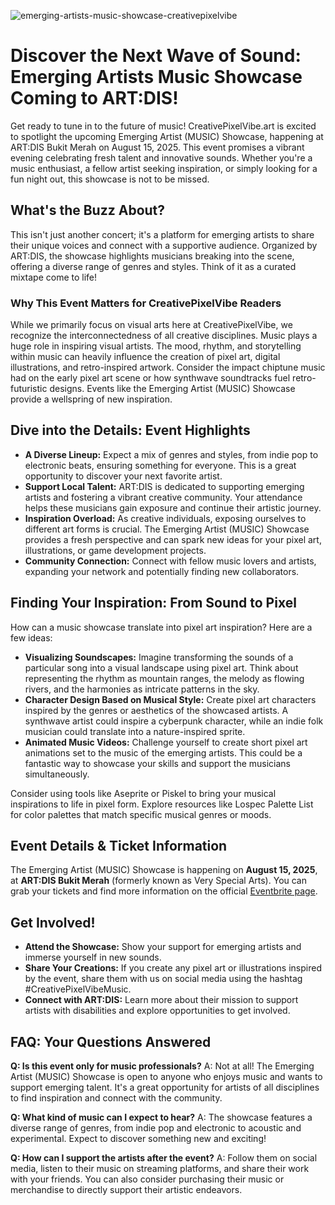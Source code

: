 ![emerging-artists-music-showcase-creativepixelvibe](https://images.pexels.com/photos/18920008/pexels-photo-18920008.jpeg?auto=compress&cs=tinysrgb&fit=crop&h=627&w=1200)

# Discover the Next Wave of Sound: Emerging Artists Music Showcase Coming to ART:DIS!

Get ready to tune in to the future of music! CreativePixelVibe.art is excited to spotlight the upcoming Emerging Artist (MUSIC) Showcase, happening at ART:DIS Bukit Merah on August 15, 2025. This event promises a vibrant evening celebrating fresh talent and innovative sounds. Whether you're a music enthusiast, a fellow artist seeking inspiration, or simply looking for a fun night out, this showcase is not to be missed.

## What's the Buzz About?

This isn't just another concert; it's a platform for emerging artists to share their unique voices and connect with a supportive audience. Organized by ART:DIS, the showcase highlights musicians breaking into the scene, offering a diverse range of genres and styles. Think of it as a curated mixtape come to life!

### Why This Event Matters for CreativePixelVibe Readers

While we primarily focus on visual arts here at CreativePixelVibe, we recognize the interconnectedness of all creative disciplines. Music plays a huge role in inspiring visual artists. The mood, rhythm, and storytelling within music can heavily influence the creation of pixel art, digital illustrations, and retro-inspired artwork. Consider the impact chiptune music had on the early pixel art scene or how synthwave soundtracks fuel retro-futuristic designs. Events like the Emerging Artist (MUSIC) Showcase provide a wellspring of new inspiration.

## Dive into the Details: Event Highlights

*   **A Diverse Lineup:** Expect a mix of genres and styles, from indie pop to electronic beats, ensuring something for everyone. This is a great opportunity to discover your next favorite artist.
*   **Support Local Talent:** ART:DIS is dedicated to supporting emerging artists and fostering a vibrant creative community. Your attendance helps these musicians gain exposure and continue their artistic journey.
*   **Inspiration Overload:** As creative individuals, exposing ourselves to different art forms is crucial. The Emerging Artist (MUSIC) Showcase provides a fresh perspective and can spark new ideas for your pixel art, illustrations, or game development projects.
*   **Community Connection:** Connect with fellow music lovers and artists, expanding your network and potentially finding new collaborators.

## Finding Your Inspiration: From Sound to Pixel

How can a music showcase translate into pixel art inspiration? Here are a few ideas:

*   **Visualizing Soundscapes:** Imagine transforming the sounds of a particular song into a visual landscape using pixel art. Think about representing the rhythm as mountain ranges, the melody as flowing rivers, and the harmonies as intricate patterns in the sky.
*   **Character Design Based on Musical Style:** Create pixel art characters inspired by the genres or aesthetics of the showcased artists. A synthwave artist could inspire a cyberpunk character, while an indie folk musician could translate into a nature-inspired sprite.
*   **Animated Music Videos:** Challenge yourself to create short pixel art animations set to the music of the emerging artists. This could be a fantastic way to showcase your skills and support the musicians simultaneously.

Consider using tools like Aseprite or Piskel to bring your musical inspirations to life in pixel form. Explore resources like Lospec Palette List for color palettes that match specific musical genres or moods.

## Event Details & Ticket Information

The Emerging Artist (MUSIC) Showcase is happening on **August 15, 2025**, at **ART:DIS Bukit Merah** (formerly known as Very Special Arts). You can grab your tickets and find more information on the official [Eventbrite page](https://www.eventbrite.com/e/emerging-artist-music-showcase-tickets-1550774691849?aff=erelexpmlt).

## Get Involved!

*   **Attend the Showcase:** Show your support for emerging artists and immerse yourself in new sounds.
*   **Share Your Creations:** If you create any pixel art or illustrations inspired by the event, share them with us on social media using the hashtag #CreativePixelVibeMusic.
*   **Connect with ART:DIS:** Learn more about their mission to support artists with disabilities and explore opportunities to get involved.

## FAQ: Your Questions Answered

**Q: Is this event only for music professionals?**
A: Not at all! The Emerging Artist (MUSIC) Showcase is open to anyone who enjoys music and wants to support emerging talent. It's a great opportunity for artists of all disciplines to find inspiration and connect with the community.

**Q: What kind of music can I expect to hear?**
A: The showcase features a diverse range of genres, from indie pop and electronic to acoustic and experimental. Expect to discover something new and exciting!

**Q: How can I support the artists after the event?**
A: Follow them on social media, listen to their music on streaming platforms, and share their work with your friends. You can also consider purchasing their music or merchandise to directly support their artistic endeavors.
